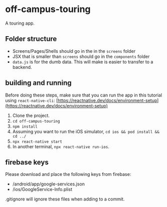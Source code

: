 # off-campus-touring
A touring app.

## Folder structure
 - Screens/Pages/Shells should go in the in the `screens` folder
 - JSX that is smaller than `screens` should go in the `components` folder
 - `data.js` is for the dumb data. This will make is easier to transfer to a backend.


## building and running
Before doing these steps, make sure that you can run the app in this tutorial using `react-native-cli`: [https://reactnative.dev/docs/environment-setup](https://reactnative.dev/docs/environment-setup)


 1. Clone the project.
 2. `cd off-campus-touring`
 3. `npm install`
 4. Assuming you want to run the iOS simulator, `cd ios && pod install && cd ../`
 5. `npx react-native start`
 6. In another terminal, `npx react-native run-ios`. 


## firebase keys
Please download and place the following keys from firebase:
 - /android/app/google-services.json
 - /ios/GoogleService-Info.plist

.gitignore will ignore these files when adding to a commit.